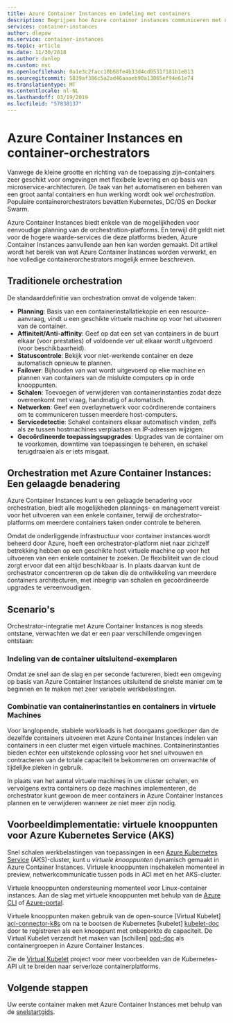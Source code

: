 ```yaml
---
title: Azure Container Instances en indeling met containers
description: Begrijpen hoe Azure container instances communiceren met de container-orchestrators.
services: container-instances
author: dlepow
ms.service: container-instances
ms.topic: article
ms.date: 11/30/2018
ms.author: danlep
ms.custom: mvc
ms.openlocfilehash: 0a1e3c2facc10b68fe4b33d4cd0531f181b1e813
ms.sourcegitcommit: 5839af386c5a2ad46aaaeb90a13065ef94e61e74
ms.translationtype: MT
ms.contentlocale: nl-NL
ms.lasthandoff: 03/19/2019
ms.locfileid: "57838137"
---
```

# <a name="azure-container-instances-and-container-orchestrators"></a>Azure Container Instances en container-orchestrators

Vanwege de kleine grootte en richting van de toepassing zijn-containers zeer geschikt voor omgevingen met flexibele levering en op basis van microservice-architecturen. De taak van het automatiseren en beheren van een groot aantal containers en hun werking wordt ook wel *orchestration*. Populaire containerorchestrators bevatten Kubernetes, DC/OS en Docker Swarm.

Azure Container Instances biedt enkele van de mogelijkheden voor eenvoudige planning van de orchestration-platforms. En terwijl dit geldt niet voor de hogere waarde-services die deze platforms bieden, Azure Container Instances aanvullende aan hen kan worden gemaakt. Dit artikel wordt het bereik van wat Azure Container Instances worden verwerkt, en hoe volledige containerorchestrators mogelijk ermee beschreven.

## <a name="traditional-orchestration"></a>Traditionele orchestration

De standaarddefinitie van orchestration omvat de volgende taken:

- **Planning**: Basis van een containerinstallatiekopie en een resource-aanvraag, vindt u een geschikte virtuele machine op voor het uitvoeren van de container.
- **Affiniteit/Anti-affinity**: Geef op dat een set van containers in de buurt elkaar (voor prestaties) of voldoende ver uit elkaar wordt uitgevoerd (voor beschikbaarheid).
- **Statuscontrole**: Bekijk voor niet-werkende container en deze automatisch opnieuw te plannen.
- **Failover**: Bijhouden van wat wordt uitgevoerd op elke machine en plannen van containers van de mislukte computers op in orde knooppunten.
- **Schalen**: Toevoegen of verwijderen van containerinstanties zodat deze overeenkomt met vraag, handmatig of automatisch.
- **Netwerken**: Geef een overlaynetwerk voor coördinerende containers om te communiceren tussen meerdere host-computers.
- **Servicedetectie**: Schakel containers elkaar automatisch vinden, zelfs als ze tussen hostmachines verplaatsen en IP-adressen wijzigen.
- **Gecoördineerde toepassingsupgrades**: Upgrades van de container om te voorkomen, downtime van toepassingen te beheren, en schakel terugdraaien als er iets misgaat.

## <a name="orchestration-with-azure-container-instances-a-layered-approach"></a>Orchestration met Azure Container Instances: Een gelaagde benadering

Azure Container Instances kunt u een gelaagde benadering voor orchestration, biedt alle mogelijkheden plannings- en management vereist voor het uitvoeren van een enkele container, terwijl de orchestrator-platforms om meerdere containers taken onder controle te beheren.

Omdat de onderliggende infrastructuur voor container instances wordt beheerd door Azure, hoeft een orchestrator-platform niet naar zichzelf betrekking hebben op een geschikte host virtuele machine op voor het uitvoeren van een enkele container te zoeken. De flexibiliteit van de cloud zorgt ervoor dat een altijd beschikbaar is. In plaats daarvan kunt de orchestrator concentreren op de taken die de ontwikkeling van meerdere containers architecturen, met inbegrip van schalen en gecoördineerde upgrades te vereenvoudigen.

## <a name="scenarios"></a>Scenario's

Orchestrator-integratie met Azure Container Instances is nog steeds ontstane, verwachten we dat er een paar verschillende omgevingen ontstaan:

### <a name="orchestration-of-container-instances-exclusively"></a>Indeling van de container uitsluitend-exemplaren

Omdat ze snel aan de slag en per seconde factureren, biedt een omgeving op basis van Azure Container Instances uitsluitend de snelste manier om te beginnen en te maken met zeer variabele werkbelastingen.

### <a name="combination-of-container-instances-and-containers-in-virtual-machines"></a>Combinatie van containerinstanties en containers in virtuele Machines

Voor langlopende, stabiele workloads is het doorgaans goedkoper dan de dezelfde containers uitvoeren met Azure Container Instances indelen van containers in een cluster met eigen virtuele machines. Containerinstanties bieden echter een uitstekende oplossing voor het snel uitvouwen en contracteren van de totale capaciteit te bekommeren om onverwachte of tijdelijke pieken in gebruik.

In plaats van het aantal virtuele machines in uw cluster schalen, en vervolgens extra containers op deze machines implementeren, de orchestrator kunt gewoon de meer containers in Azure Container Instances plannen en te verwijderen wanneer ze niet meer zijn nodig.

## <a name="sample-implementation-virtual-nodes-for-azure-kubernetes-service-aks"></a>Voorbeeldimplementatie: virtuele knooppunten voor Azure Kubernetes Service (AKS)

Snel schalen werkbelastingen van toepassingen in een [Azure Kubernetes Service](../aks/intro-kubernetes.md) (AKS)-cluster, kunt u *virtuele knooppunten* dynamisch gemaakt in Azure Container Instances. Virtuele knooppunten inschakelen momenteel in preview, netwerkcommunicatie tussen pods in ACI met en het AKS-cluster. 

Virtuele knooppunten ondersteuning momenteel voor Linux-container instances. Aan de slag met virtuele knooppunten met behulp van de [Azure CLI](https://go.microsoft.com/fwlink/?linkid=2047538) of [Azure-portal](https://go.microsoft.com/fwlink/?linkid=2047545).

Virtuele knooppunten maken gebruik van de open-source [Virtual Kubelet] [ aci-connector-k8s] om na te bootsen de Kubernetes [kubelet] [ kubelet-doc] door te registreren als een knooppunt met onbeperkte de capaciteit. De Virtual Kubelet verzendt het maken van [schillen] [ pod-doc] als containergroepen in Azure Container Instances.

Zie de [Virtual Kubelet](https://github.com/virtual-kubelet/virtual-kubelet) project voor meer voorbeelden van de Kubernetes-API uit te breiden naar serverloze containerplatforms.

## <a name="next-steps"></a>Volgende stappen

Uw eerste container maken met Azure Container Instances met behulp van de [snelstartgids](container-instances-quickstart.md).

<!-- IMAGES -->

<!-- LINKS -->
[aci-connector-k8s]: https://github.com/virtual-kubelet/virtual-kubelet/tree/master/providers/azure
[kubelet-doc]: https://kubernetes.io/docs/admin/kubelet/
[pod-doc]: https://kubernetes.io/docs/concepts/workloads/pods/pod/